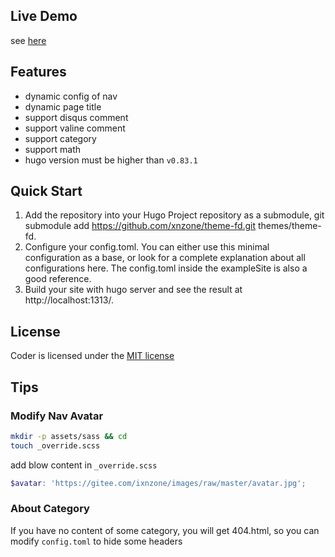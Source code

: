 ## Live Demo
see [here](https://theme-fd.xnzone.ga)

## Features
- dynamic config of nav
- dynamic page title
- support disqus comment
- support valine comment
- support category
- support math
- hugo version must be higher than `v0.83.1`

## Quick Start
1. Add the repository into your Hugo Project repository as a submodule, git submodule add https://github.com/xnzone/theme-fd.git themes/theme-fd.
2. Configure your config.toml. You can either use this minimal configuration as a base, or look for a complete explanation about all configurations here. The config.toml inside the exampleSite is also a good reference.
3. Build your site with hugo server and see the result at http://localhost:1313/.

## License 
Coder is licensed under the [MIT license](https://github.com/xnzone/theme-fd/blob/master/LICENSE.md)

## Tips 
### Modify Nav Avatar
```bash
mkdir -p assets/sass && cd
touch _override.scss
```
add blow content in `_override.scss`

```scss
$avatar: 'https://gitee.com/ixnzone/images/raw/master/avatar.jpg';
```

### About Category
If you have no content of some category, you will get 404.html, so you can modify `config.toml` to hide some headers
